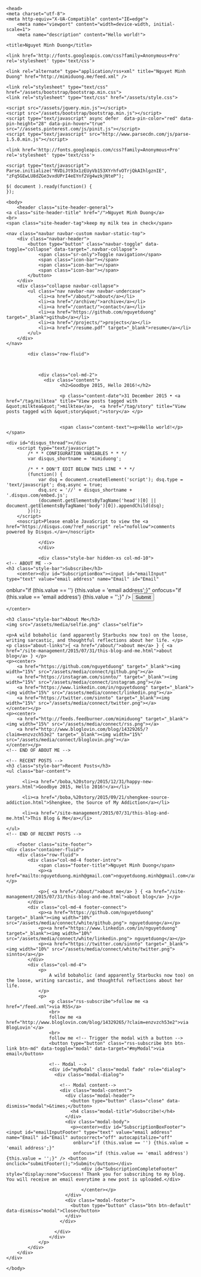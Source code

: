 <!DOCTYPE html>
<html>
	
	<head>
	<meta charset="utf-8">
	<meta http-equiv="X-UA-Compatible" content="IE=edge">
		<meta name="viewport" content="width=device-width, initial-scale=1">
		<meta name="description" content="Hello world!">

	<title>Nguyet Minh Duong</title>
	
	<link href='http://fonts.googleapis.com/css?family=Anonymous+Pro' rel='stylesheet' type='text/css'>
	
	<link rel="alternate" type="application/rss+xml" title="Nguyet Minh Duong" href="http://mimiduong.me/feed.xml" />

	<link rel="stylesheet" type="text/css" href="/assets/bootstrap/bootstrap.min.css">
	<link rel="stylesheet" type="text/css" href="/assets/style.css">

	<script src="/assets/jquery.min.js"></script>
	<script src="/assets/bootstrap/bootstrap.min.js"></script>
	<script type="text/javascript" async defer  data-pin-color="red" data-pin-height="28" data-pin-hover="true" src="//assets.pinterest.com/js/pinit.js"></script>
	<script type="text/javascript" src="http://www.parsecdn.com/js/parse-1.5.0.min.js"></script>

	<link href='http://fonts.googleapis.com/css?family=Anonymous+Pro' rel='stylesheet' type='text/css'>

	<script type="text/javascript">
    Parse.initialize("RVDiJt93x1zEUyVb153XYrhfvOTrjQkAIhlgznIE", "zFq5GEwLU8dZGe3vxdUPrI4eEYnf2Vg4wzkjNteP");

    $( document ).ready(function() {
	});
  </script>

  <script>
	  (function(i,s,o,g,r,a,m){i['GoogleAnalyticsObject']=r;i[r]=i[r]||function(){
	  (i[r].q=i[r].q||[]).push(arguments)},i[r].l=1*new Date();a=s.createElement(o),
	  m=s.getElementsByTagName(o)[0];a.async=1;a.src=g;m.parentNode.insertBefore(a,m)
	  })(window,document,'script','//www.google-analytics.com/analytics.js','ga');

	  ga('create', 'UA-67911809-1', 'auto');
	  ga('send', 'pageview');

	</script>
  <script type="text/javascript" src="/assets/code.js"></script>
</head>

	<body>
		<header class="site-header-general">
	<a class="site-header-title" href="/">Nguyet Minh Duong</a>
	<br>
	<span class="site-header-tag">keep my milk tea in check</span>
		
	<nav class="navbar navbar-custom navbar-static-top">
		<div class="navbar-header">
			<button type="button" class="navbar-toggle" data-toggle="collapse" data-target=".navbar-collapse">
				<span class="sr-only">Toggle navigation</span>
	    		<span class="icon-bar"></span>
	    		<span class="icon-bar"></span>
	    		<span class="icon-bar"></span>
	    	</button>
	 	</div>
	  	<div class="collapse navbar-collapse">
	    	<ul class="nav navbar-nav navbar-undercase">
	      		<li><a href="/about/">about</a></li>
	      		<li><a href="/archive/">archive</a></li>
	      		<li><a href="/contact/">contact</a></li>
	      		<li><a href="https://github.com/nguyetduong" target="_blank">github</a></li>
	      		<li><a href="/projects/">projects</a></li>
        		<li><a href="/resume.pdf" target="_blank">resume</a></li>
	    	</ul>
	  	</div>
	</nav> 

</header>
		<div class="container-fluid">
 			
		    <div class="row-fluid">
				

				
			    <div class="col-md-2">
			      <div class="content">
						<h2>Goodbye 2015, Hello 2016!</h2>
						
						<p class="content-date">31 December 2015 • <a href="/tag/milktea" title="View posts tagged with &quot;milktea&quot;">milktea</a>,  <a href="/tag/story" title="View posts tagged with &quot;story&quot;">story</a> </p>
						

						<span class="content-text"><p>Hello world!</p></span>
						
	<div id="disqus_thread"></div>
		<script type="text/javascript">
		    /* * * CONFIGURATION VARIABLES * * */
		    var disqus_shortname = 'mimiduong';
		    
		    /* * * DON'T EDIT BELOW THIS LINE * * */
		    (function() {
		        var dsq = document.createElement('script'); dsq.type = 'text/javascript'; dsq.async = true;
		        dsq.src = '//' + disqus_shortname + '.disqus.com/embed.js';
		        (document.getElementsByTagName('head')[0] || document.getElementsByTagName('body')[0]).appendChild(dsq);
		    })();
		</script>
		<noscript>Please enable JavaScript to view the <a href="https://disqus.com/?ref_noscript" rel="nofollow">comments powered by Disqus.</a></noscript>

				</div>
			    </div>

			    <div class="style-bar hidden-xs col-md-10">
	<!-- ABOUT ME --> 
	<h3 class="style-bar">Subscribe</h3>
		<center><div id="SubscriptionBox"><input id="emailInput" type="text" value="email address" name="Email" id="Email"
 onblur="if (this.value == '') {this.value = 'email address';}"
 onfocus="if (this.value == 'email address') {this.value = '';}" /> <button onclick="submit();">Submit</button></div>
 	<div id="SubscriptionComplete" style="display:none">Success! Thank you for subscribing to my blog. You will receive an email everytime a new post is uploaded.</div>

	</center>
	
	<h3 class="style-bar">About Me</h3>
	<img src="/assets/media/selfie.png" class="selfie">

	<p>A wild bobaholic (and apparently Starbucks now too) on the loose, writing sarcastic, and thoughtful reflections about her life. </p>
	<p class="about-links">{ <a href="/about/">about me</a> } { <a href="/site-management/2015/07/31/this-blog-and-me.html">about blog</a> } </p>
	<p><center>
		<a href="https://github.com/nguyetduong" target="_blank"><img width="15%" src="/assets/media/connect/github.png"></a>
		<a href="https://instagram.com/sinnto/" target="_blank"><img width="15%" src="/assets/media/connect/instagram.png"></a>
		<a href="https://www.linkedin.com/in/nguyetduong" target="_blank"><img width="15%" src="/assets/media/connect/linkedin.png"></a>
		<a href="https://twitter.com/sinnto" target="_blank"><img width="15%" src="/assets/media/connect/twitter.png"></a>
	</center></p>
	<p><center>
		<a href="http://feeds.feedburner.com/mimiduong" target="_blank"><img width="15%" src="/assets/media/connect/rss.png"></a>
		<a href="http://www.bloglovin.com/blog/14329265/?claim=enzvzch53e2" target="_blank"><img width="15%" src="/assets/media/connect/bloglovin.png"></a>
	</center></p>
	<!-- END OF ABOUT ME -->

	<!-- RECENT POSTS -->
    <h3 class="style-bar">Recent Posts</h3>
    <ul class="bar-content">
        
          <li><a href="/boba,%20story/2015/12/31/happy-new-years.html">Goodbye 2015, Hello 2016!</a></li>
        
          <li><a href="/boba,%20story/2015/09/21/shengkee-source-addiction.html">Shengkee, the Source of My Addiction</a></li>
        
          <li><a href="/site-management/2015/07/31/this-blog-and-me.html">This Blog & Me</a></li>
        
    </ul>
    <!-- END OF RECENT POSTS -->
</div>
			</div>
		</div>
		
		<footer class="site-footer">
	<div class="container-fluid">
		<div class="row-fluid">
			<div class="col-md-4 footer-intro">
				<span class="footer-title">Nguyet Minh Duong</span>
				<p><a href="mailto:nguyetduong.minh@gmail.com">nguyetduong.minh@gmail.com</a></p>

				<p>{ <a href="/about/">about me</a> } { <a href="/site-management/2015/07/31/this-blog-and-me.html">about blog</a> }</p>
			</div>
			<div class="col-md-4 footer-connect">
				<p><a href="https://github.com/nguyetduong" target="_blank"><img width="10%" src="/assets/media/connect/white/github.png"> nguyetduong</a></p>
        		<p><a href="https://www.linkedin.com/in/nguyetduong" target="_blank"><img width="10%" src="/assets/media/connect/white/linkedin.png"> nguyetduong</a></p>
        		<p><a href="https://twitter.com/sinnto" target="_blank"><img width="10%" src="/assets/media/connect/white/twitter.png"> sinnto</a></p>
			</div>
			<div class="col-md-4">
				<p>
					A wild bobaholic (and apparently Starbucks now too) on the loose, writing sarcastic, and thoughtful reflections about her life.
				</p>
				<p>
					<p class="rss-subscribe">follow me <a href="/feed.xml">via RSS</a>
					<br>
					follow me <a href="http://www.bloglovin.com/blog/14329265/?claim=enzvzch53e2">via BlogLovin'</a>
					<br>
					follow me <!-- Trigger the modal with a button -->
					<button type="button" class="rss-subscribe btn btn-link btn-md" data-toggle="modal" data-target="#myModal">via email</button>

					<!-- Modal -->
					<div id="myModal" class="modal fade" role="dialog">
					  <div class="modal-dialog">

					    <!-- Modal content-->
					    <div class="modal-content">
					      <div class="modal-header">
					        <button type="button" class="close" data-dismiss="modal">&times;</button>
					        <h4 class="modal-title">Subscribe!</h4>
					      </div>
					      <div class="modal-body">
					        <p><center><div id="SubscriptionBoxFooter"><input id="emailInputFooter" type="text" value="email address" name="Email" id="Email" autocorrect="off" autocapitalize="off"
							 onblur="if (this.value == '') {this.value = 'email address';}"
							 onfocus="if (this.value == 'email address') {this.value = '';}" /> <button onclick="submitFooter();">Submit</button></div>
							 	<div id="SubscriptionCompleteFooter" style="display:none">Success! Thank you for subscribing to my blog. You will receive an email everytime a new post is uploaded.</div>

								</center></p>
					      </div>
					      <div class="modal-footer">
					        <button type="button" class="btn btn-default" data-dismiss="modal">Close</button>
					      </div>
					    </div>

					  </div>
					</div>
				</p>
			</div>
		</div>
	</div>
</footer>		
		
	</body>

</html>